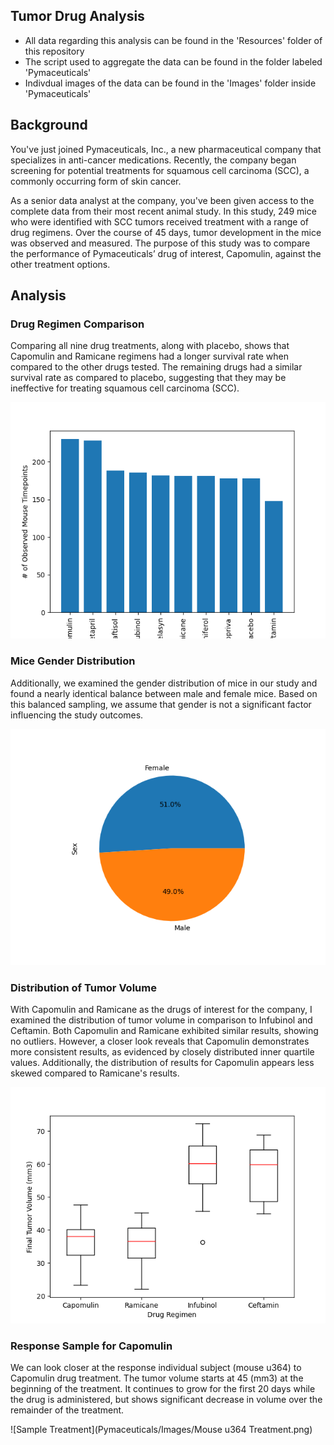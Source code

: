 ## Tumor Drug Analysis
- All data regarding this analysis can be found in the 'Resources' folder of this repository
- The script used to aggregate the data can be found in the folder labeled 'Pymaceuticals'
- Indivdual images of the data can be found in the 'Images' folder inside 'Pymaceuticals'

## Background
You've just joined Pymaceuticals, Inc., a new pharmaceutical company that specializes in anti-cancer medications. Recently, the company began screening for potential treatments for squamous cell carcinoma (SCC), a commonly occurring form of skin cancer.

As a senior data analyst at the company, you've been given access to the complete data from their most recent animal study. In this study, 249 mice who were identified with SCC tumors received treatment with a range of drug regimens. Over the course of 45 days, tumor development in the mice was observed and measured. The purpose of this study was to compare the performance of Pymaceuticals’ drug of interest, Capomulin, against the other treatment options.

## Analysis

### Drug Regimen Comparison
Comparing all nine drug treatments, along with placebo, shows that Capomulin and Ramicane regimens had a longer survival rate when compared to the other drugs tested.  The remaining drugs had a similar survival rate as compared to placebo, suggesting that they may be ineffective for treating squamous cell carcinoma (SCC).

![Treatments By Timepoints](Pymaceuticals/Images/Timepoints_Regimen.png)

### Mice Gender Distribution
Additionally, we examined the gender distribution of mice in our study and found a nearly identical balance between male and female mice. Based on this balanced sampling, we assume that gender is not a significant factor influencing the study outcomes.

![Gender Distribution of Mice](Pymaceuticals/Images/Male_Female_Distribution.png)


### Distribution of Tumor Volume 
With Capomulin and Ramicane as the drugs of interest for the company, I examined the distribution of tumor volume in comparison to Infubinol and Ceftamin. Both Capomulin and Ramicane exhibited similar results, showing no outliers. However, a closer look reveals that Capomulin demonstrates more consistent results, as evidenced by closely distributed inner quartile values. Additionally, the distribution of results for Capomulin appears less skewed compared to Ramicane's results. 

![Tumor Volume by Drug](Pymaceuticals/Images/Boxplot.png)


### Response Sample for Capomulin
We can look closer at the response individual subject (mouse u364) to Capomulin drug treatment. The tumor volume starts at 45 (mm3) at the beginning of the treatment. It continues to grow for the first 20 days while the drug is administered, but shows significant decrease in volume over the remainder of the treatment.

![Sample Treatment](Pymaceuticals/Images/Mouse u364 Treatment.png)




